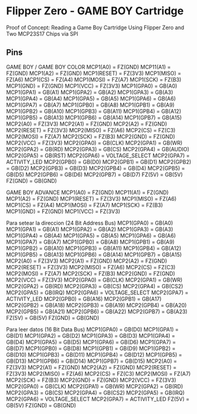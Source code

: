 # Flipper Zero - GAME BOY Cartridge

Proof of Concept: Reading a Game Boy Cartridge Using Flipper Zero and Two MCP23S17 Chips via SPI


## Pins

GAME BOY / GAME BOY COLOR
MCP1(A0) = FZ(GND)
MCP11(A1) = FZ(GND)
MCP1(A2) = FZ(GND)
MCP1(RESET) = FZ(3V3)
MCP1(MISO) = FZ(A6)
MCP1(CS) = FZ(A4)
MCP1(MOSI) = FZ(A7)
MCP1(SCK) = FZ(B3)
MCP1(GND) = FZ(GND)
MCP1(VCC) = FZ(3V3)
MCP1(GPA0) = GB(A0)
MCP1(GPA1) = GB(A1)
MCP1(GPA2) = GB(A2)
MCP1(GPA3) = GB(A3)
MCP1(GPA4) = GB(A4)
MCP1(GPA5) = GB(A5)
MCP1(GPA6) = GB(A6)
MCP1(GPA7) = GB(A7)
MCP1(GPB0) = GB(A8)
MCP1(GPB1) = GB(A9)
MCP1(GPB2) = GB(A10)
MCP1(GPB3) = GB(A11)
MCP1(GPB4) = GB(A12)
MCP1(GPB5) = GB(A13)
MCP1(GPB6) = GB(A14)
MCP1(GPB7) = GB(A15)
MCP2(A0) = FZ(3V3)
MCP2(A1) = FZ(GND)
MCP2(A2) = FZ(GND)
MCP2(RESET) = FZ(3V3)
MCP2(MISO) = FZ(A6)
MCP2(CS) = FZ(C3)
MCP2(MOSI) = FZ(A7)
MCP2(SCK) = FZ(B3)
MCP2(GND) = FZ(GND)
MCP2(VCC) = FZ(3V3)
MCP2(GPA0) = GB(CLK)
MCP2(GPA1) = GB(WR)
MCP2(GPA2) = GB(RD)
MCP2(GPA3) = GB(CS)
MCP2(GPA4) = GB(AUDIO)
MCP2(GPA5) = GB(RST)
MCP2(GPA6) = VOLTAGE_SELECT
MCP2(GPA7) = ACTIVITY_LED
MCP2(GPB0) = GB(D0)
MCP2(GPB1) = GB(D1)
MCP2(GPB2) = GB(D2)
MCP2(GPB3) = GB(D3)
MCP2(GPB4) = GB(D4)
MCP2(GPB5) = GB(D5)
MCP2(GPB6) = GB(D6)
MCP2(GPB7) = GB(D7)
FZ(5V) = GB(5V)
FZ(GND) = GB(GND)



GAME BOY ADVANCE
MCP1(A0) = FZ(GND)
MCP11(A1) = FZ(GND)
MCP1(A2) = FZ(GND)
MCP1(RESET) = FZ(3V3)
MCP1(MISO) = FZ(A6)
MCP1(CS) = FZ(A4)
MCP1(MOSI) = FZ(A7)
MCP1(SCK) = FZ(B3)
MCP1(GND) = FZ(GND)
MCP1(VCC) = FZ(3V3)

Para setear la direccion (24 Bit Address Bus)
MCP1(GPA0) = GB(A0)
MCP1(GPA1) = GB(A1)
MCP1(GPA2) = GB(A2)
MCP1(GPA3) = GB(A3)
MCP1(GPA4) = GB(A4)
MCP1(GPA5) = GB(A5)
MCP1(GPA6) = GB(A6)
MCP1(GPA7) = GB(A7)
MCP1(GPB0) = GB(A8)
MCP1(GPB1) = GB(A9)
MCP1(GPB2) = GB(A10)
MCP1(GPB3) = GB(A11)
MCP1(GPB4) = GB(A12)
MCP1(GPB5) = GB(A13)
MCP1(GPB6) = GB(A14)
MCP1(GPB7) = GB(A15)
MCP2(A0) = FZ(3V3)
MCP2(A1) = FZ(GND)
MCP2(A2) = FZ(GND)
MCP2(RESET) = FZ(3V3)
MCP2(MISO) = FZ(A6)
MCP2(CS) = FZ(C3)
MCP2(MOSI) = FZ(A7)
MCP2(SCK) = FZ(B3)
MCP2(GND) = FZ(GND)
MCP2(VCC) = FZ(3V3)
MCP2(GPA0) = GB(CLK)
MCP2(GPA1) = GB(WR)
MCP2(GPA2) = GB(RD)
MCP2(GPA3) = GB(CS)
MCP2(GPA4) = GB(CS2)
MCP2(GPA5) = GB(IRQ)
MCP2(GPA6) = VOLTAGE_SELECT
MCP2(GPA7) = ACTIVITY_LED
MCP2(GPB0) = GB(A16)
MCP2(GPB1) = GB(A17)
MCP2(GPB2) = GB(A18)
MCP2(GPB3) = GB(A19)
MCP2(GPB4) = GB(A20)
MCP2(GPB5) = GB(A21)
MCP2(GPB6) = GB(A22)
MCP2(GPB7) = GB(A23)
FZ(5V) = GB(5V)
FZ(GND) = GB(GND)


Para leer datos (16 Bit Data Bus)
MCP1(GPA0) = GB(D0)
MCP1(GPA1) = GB(D1)
MCP1(GPA2) = GB(D2)
MCP1(GPA3) = GB(D3)
MCP1(GPA4) = GB(D4)
MCP1(GPA5) = GB(D5)
MCP1(GPA6) = GB(D6)
MCP1(GPA7) = GB(D7)
MCP1(GPB0) = GB(D8)
MCP1(GPB1) = GB(D9)
MCP1(GPB2) = GB(D10)
MCP1(GPB3) = GB(D11)
MCP1(GPB4) = GB(D12)
MCP1(GPB5) = GB(D13)
MCP1(GPB6) = GB(D14)
MCP1(GPB7) = GB(D15)
MCP2(A0) = FZ(3V3)
MCP2(A1) = FZ(GND)
MCP2(A2) = FZ(GND)
MCP2(RESET) = FZ(3V3)
MCP2(MISO) = FZ(A6)
MCP2(CS) = FZ(C3)
MCP2(MOSI) = FZ(A7)
MCP2(SCK) = FZ(B3)
MCP2(GND) = FZ(GND)
MCP2(VCC) = FZ(3V3)
MCP2(GPA0) = GB(CLK)
MCP2(GPA1) = GB(WR)
MCP2(GPA2) = GB(RD)
MCP2(GPA3) = GB(CS)
MCP2(GPA4) = GB(CS2)
MCP2(GPA5) = GB(IRQ)
MCP2(GPA6) = VOLTAGE_SELECT
MCP2(GPA7) = ACTIVITY_LED
FZ(5V) = GB(5V)
FZ(GND) = GB(GND)